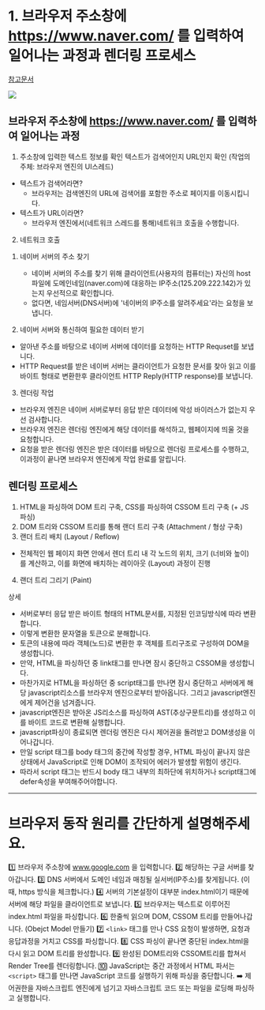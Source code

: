 # 1. 브라우저 주소창에 https://www.naver.com/ 를 입력하여 일어나는 과정과 렌더링 프로세스

[참고문서](!https://velog.io/@sylagape1231/%EC%A3%BC%EC%86%8C%EC%B0%BD%EC%97%90-naver.com%EC%9D%84-%EC%B9%98%EB%A9%B4-%EC%9D%BC%EC%96%B4%EB%82%98%EB%8A%94-%EC%9D%BC%EC%9D%84-%EC%89%BD%EA%B2%8C-%EC%9D%B4%ED%95%B4%ED%95%B4%EB%B3%B4%EC%9E%90)

![](https://velog.velcdn.com/images/0seo8/post/8a9fa59f-b08c-4c9a-8b01-e182c858c2aa/image.png)

## 브라우저 주소창에 https://www.naver.com/ 를 입력하여 일어나는 과정

1. 주소창에 입력한 텍스트 정보를 확인
   텍스트가 검색어인지 URL인지 확인 (작업의 주체: 브라우저 엔진의 UI스레드)

- 텍스트가 검색어라면?
  - 브라우저는 검색엔진의 URL에 검색어를 포함한 주소로 페이지를 이동시킵니다.
- 텍스트가 URL이라면?
  - 브라우저 엔진에서(네트워크 스레드를 통해)네트워크 호출을 수행합니다.

2. 네트워크 호출

1) 네이버 서버의 주소 찾기

   - 네이버 서버의 주소를 찾기 위해 클라이언트(사용자의 컴퓨터는) 자신의 host파일에 도메인네임(naver.com)에 대응하는 IP주소(125.209.222.142)가 있는지 우선적으로 확인합니다.
   - 없다면, 네임서버(DNS서버)에 '네이버의 IP주소를 알려주세요'라는 요청을 보냅니다.

2) 네이버 서버와 통신하여 필요한 데이터 받기

- 알아낸 주소를 바탕으로 네이버 서버에 데이터를 요청하는 HTTP Requset를 보냅니다.
- HTTP Request를 받은 네이버 서버는 클라이언트가 요청한 문서를 찾아 읽고 이를 바이트 형태로 변환한후 클라이언트 HTTP Reply(HTTP response)를 보냅니다.

3. 렌더링 작업

- 브라우저 엔진은 네이버 서버로부터 응답 받은 데이터에 악성 바이러스가 없는지 우선 검사합니다.
- 브라우저 엔진은 렌더링 엔진에게 해당 데이터를 해석하고, 웹페이지에 띄울 것을 요청합니다.
- 요청을 받은 렌더링 엔진은 받은 데이터를 바탕으로 렌더링 프로세스를 수행하고, 이과정이 끝나면 브라우저 엔진에게 작업 완료를 알립니다.

## 렌더링 프로세스

1. HTML을 파싱하여 DOM 트리 구축, CSS를 파싱하여 CSSOM 트리 구축 (+ JS 파싱)
2. DOM 트리와 CSSOM 트리를 통해 랜더 트리 구축 (Attachment / 형상 구축)
3. 랜더 트리 배치 (Layout / Reflow)

- 전체적인 웹 페이지 화면 안에서 렌더 트리 내 각 노드의 위치, 크기 (너비와 높이) 를 계산하고, 이를 화면에 배치하는 레이아웃 (Layout) 과정이 진행

4. 랜더 트리 그리기 (Paint)

상세

- 서버로부터 응답 받은 바이트 형태의 HTML문서를, 지정된 인코딩방식에 따라 변환합니다.
- 이렇게 변환한 문자열을 토큰으로 분해합니다.
- 토큰의 내용에 따라 객체(노드)로 변환한 후 객체를 트리구조로 구성하여 DOM을 생성합니다.
- 만약, HTML을 파싱하던 중 link태그를 만나면 잠시 중단하고 CSSOM을 생성합니다.
- 마찬가지로 HTML을 파싱하던 중 script태그를 만나면 잠시 중단하고 서버에게 해당 javascript리소스를 브라우저 엔진으로부터 받아옵니다. 그리고 javascript엔진에게 제어건을 넘겨줍니다.
- javascript엔진은 받아온 JS리소스를 파싱하여 AST(추상구문트리)를 생성하고 이를 바이트 코드로 변환해 실행합니다.
- javascript파싱이 종료되면 렌더링 엔진은 다시 제어권을 돌려받고 DOM생성을 이어나갑니다.
- 만일 script 태그를 body 태그의 중간에 작성할 경우, HTML 파싱이 끝나지 않은 상태에서 JavaScript로 인해 DOM이 조작되어 에러가 발생할 위험이 생긴다.
- 따라서 script 태그는 반드시 body 태그 내부의 최하단에 위치하거나 script태그에 defer속성을 부여해주어야합니다.

---

# 브라우저 동작 원리를 간단하게 설명해주세요.

1️⃣ 브라우저 주소창에 www.google.com 을 입력합니다.
2️⃣ 해당하는 구글 서버를 찾아갑니다.
3️⃣ DNS 서버에서 도메인 네임과 매칭될 실서버(IP주소)를 찾게됩니다. (이때, https 방식을 체크합니다.)
4️⃣ 서버의 기본설정이 대부분 index.html이기 때문에 서버에 해당 파일을 클라이언트로 보냅니다.
5️⃣ 브라우저는 텍스트로 이루어진 index.html 파일을 파싱합니다.
6️⃣ 한줄씩 읽으며 DOM, CSSOM 트리를 만들어나갑니다. (Obejct Model 만들기)
7️⃣ `<link>` 태그를 만나 CSS 요청이 발생하면, 요청과 응답과정을 거치고 CSS를 파싱합니다.
8️⃣ CSS 파싱이 끝나면 중단된 index.html을 다시 읽고 DOM 트리를 완성합니다.
9️⃣ 완성된 DOM트리와 CSSOM트리를 합쳐서 Render Tree를 렌더링합니다.
🔟 JavaScript는 중간 과정에서 HTML 파서는 `<script>` 태그를 만나면 JavaScript 코드를 실행하기 위해 파싱을 중단합니다.
➡️ 제어권한을 자바스크립트 엔진에게 넘기고 자바스크립트 코드 또는 파일을 로딩해 파싱하고 실행합니다.
